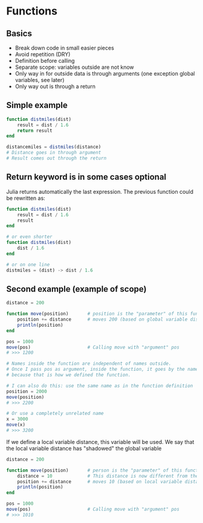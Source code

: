 # Functions

## Basics
- Break down code in small easier pieces
- Avoid repetition (DRY)
- Definition before calling
- Separate scope: variables outside are not know
- Only way in for outside data is through arguments (one exception global variables, see later)
- Only way out is through a return

## Simple example
```julia
function distmiles(dist)
	result = dist / 1.6
	return result
end

distancemiles = distmiles(distance)
# Distance goes in through argument
# Result comes out through the return
```
## Return keyword is in some cases optional

Julia returns automatically the last expression. The previous function could be rewritten as:
```julia
function distmiles(dist)
	result = dist / 1.6
    result
end

# or even shorter
function distmiles(dist)
	dist / 1.6
end

# or on one line
distmiles = (dist) -> dist / 1.6
```

## Second example (example of scope)
```julia
distance = 200

function move(position)       # position is the "parameter" of this function
	position += distance      # moves 200 (based on global variable distance = 200)
    println(position)
end

pos = 1000
move(pos)                     # Calling move with "argument" pos
# >>> 1200

# Names inside the function are independent of names outside.
# Once I pass pos as argument, inside the function, it goes by the name position,
# because that is how we defined the function.

# I can also do this: use the same name as in the function definition
position = 2000
move(position)
# >>> 2200

# Or use a completely unrelated name
x = 3000
move(x)
# >>> 3200
```

If we define a local variable distance, this variable will be used.
We say that the local variable distance has "shadowed" the global variable
```julia
distance = 200

function move(position)       # person is the "parameter" of this function
	distance = 10             # This distance is now different from the outside one
	position += distance      # moves 10 (based on local variable distance)
    println(position)
end

pos = 1000
move(pos)                     # Calling move with "argument" pos
# >>> 1010
```
